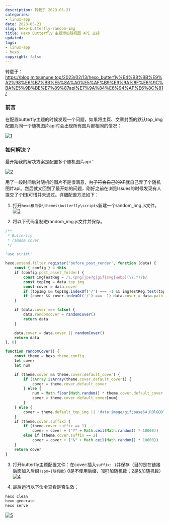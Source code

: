 ```yaml
---
description: 转载于 2023-05-21
categories:
- linux-app
date: 2023-05-21
slug: hexo-butterfly-random-img
title: Hexo Butterfly 主题添加随机图 API 支持
updated:
tags:
- linux-app
- hexo
copyright: false
---
```


转载于：https://blog.mitsumune.top/2023/02/13/hexo_butterfly%E4%B8%BB%E9%A2%98%E6%B7%BB%E5%8A%A0%E5%AF%B9%E9%9A%8F%E6%9C%BA%E5%9B%BE%E7%89%87api%E7%9A%84%E6%94%AF%E6%8C%81/

### 前言

在配置butterfly主题的时候发现一个问题，如果将主頁、文章封面的默认top_img配置为同一个随机图片api时会出现所有图片都相同的情况：

[![1](https://media.opennet.top/i/2023/05/21/6469fedd8d858.jpg)](https://img.mitsumune.top/blog/hexo_butterfly主题添加对随机图片api的支持/1.jpg)

### 如何解决？

最开始我的解决方案是配置多个随机图片api：

[![2](https://media.opennet.top/i/2023/05/21/6469fedceb8dd.jpg)](https://img.mitsumune.top/blog/hexo_butterfly主题添加对随机图片api的支持/2.jpg)

用了一段时间后对随机的图片不是很满意，~~为了符合自己的XP~~就自己弄了个随机图片api。然后就又回到了最开始的问题，刚好之前在浏览Issues的时候发现有人提交了个[PR](https://github.com/jerryc127/hexo-theme-butterfly/pull/1054)可惜并未通过。详细配置方法如下：

1. 打开`hexo根目录\themes\butterfly\scripts`新建一个random_img.js文件。[![3](https://media.opennet.top/i/2023/05/21/6469fedd0135d.jpg)](https://img.mitsumune.top/blog/hexo_butterfly主题添加对随机图片api的支持/3.jpg)

2. 将以下代码复制进random_img.js文件并保存。

```javascript
/**
 * Butterfly
 * ramdom cover
 */

'use strict'

hexo.extend.filter.register('before_post_render', function (data) {
    const { config } = this
    if (config.post_asset_folder) {
        const imgTestReg = /\.(png|jpe?g|gif|svg|webp)(\?.*)?$/
        const topImg = data.top_img
        const cover = data.cover
        if (topImg && topImg.indexOf('/') === -1 && imgTestReg.test(topImg)) data.top_img = data.path + topImg
        if (cover && cover.indexOf('/') === -1) data.cover = data.path + cover
    }

    if (data.cover === false) {
        data.randomcover = randomCover()
        return data
    }

    data.cover = data.cover || randomCover()
    return data
}, 0)

function randomCover() {
    const theme = hexo.theme.config
    let cover
    let num

    if (theme.cover && theme.cover.default_cover) {
        if (!Array.isArray(theme.cover.default_cover)) {
            cover = theme.cover.default_cover
        } else {
            num = Math.floor(Math.random() * theme.cover.default_cover.length)
            cover = theme.cover.default_cover[num]
        }
    } else {
        cover = theme.default_top_img || 'data:image/gif;base64,R0lGODlhAQABAIAAAAAAAP///yH5BAEAAAAALAAAAAABAAEAAAIBRAA7'
    }
    if (theme.cover.suffix) {
        if (theme.cover.suffix == 1)
            cover = cover + ("?" + Math.ceil(Math.random() * 10000))
        else if (theme.cover.suffix == 2)
            cover = cover + ("&" + Math.ceil(Math.random() * 10000))
    }
    return cover
}
```

3. 打开butterfly主题配置文件：在cover:插入`suffix: 1`并保存（目的是在链接后面加入后缀`?spm={随机数}` 0是不使用后缀、1是?加随机数；2是&加随机数）[![4](https://media.opennet.top/i/2023/05/21/6469fedcee9bd.jpg)](https://img.mitsumune.top/blog/hexo_butterfly主题添加对随机图片api的支持/4.jpg)

4. 最后运行以下命令查看是否生效：

```bash
hexo clean
hexo generate
hexo serve
```

[![5](https://media.opennet.top/i/2023/05/21/6469fedd9137f.jpg)](https://img.mitsumune.top/blog/hexo_butterfly主题添加对随机图片api的支持/5.jpg)